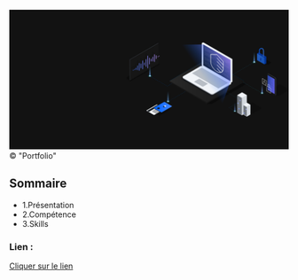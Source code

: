 ![Portfolio](./asset/images_menu/accueil.gif)
 &copy; "Portfolio"

 ## Sommaire
 * 1.Présentation
 * 2.Compétence
 * 3.Skills


 ### Lien :
[Cliquer sur le lien](https://anilcharif.github.io/Portfolio-Zoher-BTS/)